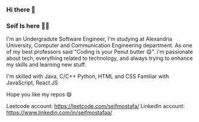 ### Hi there 👋
### Seif Is here ✌🏼

I'm an Undergradute Software Engineer, I'm studying at Alexandria University, Computer and Communication Engineering department.
As one of my best professors said "Coding is your Penut butter 😋".
i'm passionate about tech, everything related to technology, and always trying to enhance my skills and learning new stuff.

I'm skilled with Java, C/C++ Python, HTML and CSS
Familiar with JavaScript, React.JS

Hope you like my repos 😄

Leetcode account: https://leetcode.com/seifmostafa/
LinkedIn account: https://www.linkedin.com/in/seifmostafaa/

<!--
**SeifMostafaa/SeifMostafaa** is a ✨ _special_ ✨ repository because its `README.md` (this file) appears on your GitHub profile.

Here are some ideas to get you started:

- 🔭 I’m currently working on ...
- 🌱 I’m currently learning ...
- 👯 I’m looking to collaborate on ...
- 🤔 I’m looking for help with ...
- 💬 Ask me about ...
- 📫 How to reach me: ...
- 😄 Pronouns: ...
- ⚡ Fun fact: ...
-->
